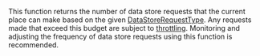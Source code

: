 This function returns the number of data store requests that the current place can make based on the given [DataStoreRequestType](https://developer.roblox.com/en-us/api-reference/enum/DataStoreRequestType). Any requests made that exceed this budget are subject to [throttling](https://developer.roblox.com/en-us/articles/Datastore-Errors). Monitoring and adjusting the frequency of data store requests using this function is recommended.